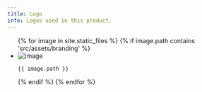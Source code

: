 ```yaml
---
title: Logo
info: Logos used in this product.
---
```


<section class="sg-branding">
  <ul class="icon-set">
    {% for image in site.static_files %}
      {% if image.path contains 'src/assets/branding' %}
      <li>
        <img src="{{ site.baseurl }}{{ image.path }}" alt="image" />
        <p><code class="highlighter-rouge">{{ image.path }}</code></p>
      </li>
      {% endif %}
    {% endfor %}
  </ul>
</section>